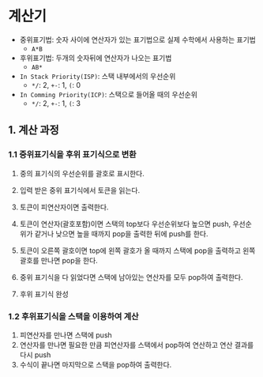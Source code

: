 # 계산기

- 중위표기법: 숫자 사이에 연산자가 있는 표기법으로 실제 수학에서 사용하는 표기법
  - `A*B`
- 후위표기법: 두개의 숫자뒤에 연산자가 나오는 표기법
  - `AB*`
- `In Stack Priority(ISP)`: 스택 내부에서의 우선순위
  - `*/`: 2, `+-`: 1, `(`: 0
- `In Comming Priority(ICP)`: 스택으로 들어올 때의 우선순위
  - `*/`: 2, `+-`: 1, `(`: 3



## 1. 계산 과정

### 1.1 중위표기식을 후위 표기식으로 변환

1. 중의 표기식의 우선순위를 괄호로 표시한다.
2. 입력 받은 중위 표기식에서 토큰을 읽는다.
3. 토큰이 피연산자이면 출력한다.
4. 토큰이 연산자(괄호포함)이면 스택의 top보다 우선순위보다 높으면 push, 우선순위가 같거나 낮으면 높을 때까지 pop을 출력한 뒤에 push를 한다.
5. 토큰이 오른쪽 괄호이면 top에 왼쪽 괄호가 올 때까지 스택에 pop을 출력하고 왼쪽괄호를 만나면 pop을 한다.
6. 중위 표기식을 다 읽었다면 스택에 남아있는 연산자를 모두 pop하여 출력한다.

7. 후위 표기식 완성



### 1.2 후위표기식을 스택을 이용하여 계산

1. 피연산자를 만나면 스택에 push
2. 연산자를 만나면 필요한 만큼 피연산자를 스택에서 pop하여 연산하고 연산 결과를 다시 push
3. 수식이 끝나면 마지막으로 스택을 pop하여 출력한다.



